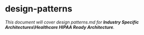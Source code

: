 # design-patterns

_This document will cover design patterns.md for **Industry Specific Architectures\Healthcare HIPAA Ready Architecture**._
